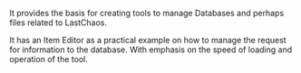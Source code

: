 It provides the basis for creating tools to manage Databases and perhaps files related to LastChaos.

It has an Item Editor as a practical example on how to manage the request for information to the database. With emphasis on the speed of loading and operation of the tool.
